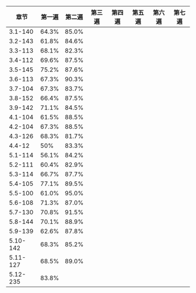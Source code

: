 |章节|第一遍|第二遍|第三遍|第四遍|第五遍|第六遍|第七遍|
|----|----|----|----|----|----|----|----|
|3.1-140|64.3%|85.0%|
|3.2-143|61.8%|84.6%|
|3.3-113|68.1%|82.3%|
|3.4-112|69.6%|87.5%|
|3.5-145|75.2%|87.6%|
|3.6-113|67.3%|90.3%|
|3.7-104|67.3%|83.7%|
|3.8-152|66.4%|87.5%|
|3.9-142|71.1%|84.5%|
|4.1-104|61.5%|88.5%|
|4.2-104|67.3%|88.5%|
|4.3-126|68.3%|81.7%|
|4.4-12|50%|83.3%|
|5.1-114|56.1%|84.2%|
|5.2-111|60.4%|82.9%|
|5.3-114|66.7%|87.7%|
|5.4-105|77.1%|89.5%|
|5.5-100|61.0%|95.0%|
|5.6-108|71.3%|87.0%|
|5.7-130|70.8%|91.5%|
|5.8-144|70.1%|88.9%|
|5.9-139|62.6%|87.8%|
|5.10-142|68.3%|85.2%|
|5.11-127|68.5%|89.0%|
|5.12-235|83.8%|